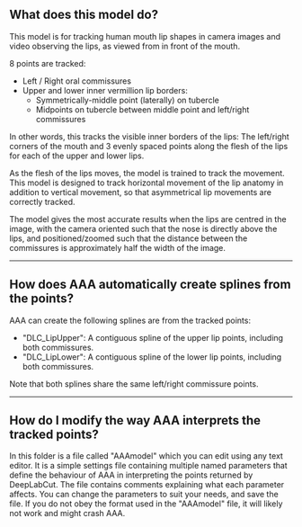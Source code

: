 What does this model do?
------------------------
This model is for tracking human mouth lip shapes in camera images and video observing the lips, as viewed from in front of the mouth.

8 points are tracked:
 - Left / Right oral commissures
 - Upper and lower inner vermillion lip borders:
   - Symmetrically-middle point (laterally) on tubercle
   - Midpoints on tubercle between middle point and left/right commissures

In other words, this tracks the visible inner borders of the lips: The left/right corners of the mouth and 3 evenly spaced points along the flesh of the lips for each of the upper and lower lips.

As the flesh of the lips moves, the model is trained to track the movement. This model is designed to track horizontal movement of the lip anatomy in addition to vertical movement, so that asymmetrical lip movements are correctly tracked.

The model gives the most accurate results when the lips are centred in the image, with the camera oriented such that the nose is directly above the lips, and positioned/zoomed such that the distance between the commissures is approximately half the width of the image.


----------------------------------------------------------
How does AAA automatically create splines from the points?
----------------------------------------------------------
AAA can create the following splines are from the tracked points:
 - "DLC_LipUpper": A contiguous spline of the upper lip points, including both commissures.
 - "DLC_LipLower": A contiguous spline of the lower lip points, including both commissures.

Note that both splines share the same left/right commissure points.


----------------------------------------------------------
How do I modify the way AAA interprets the tracked points?
----------------------------------------------------------
In this folder is a file called "AAAmodel" which you can edit using any text editor. It is a simple settings file containing multiple named parameters that define the behaviour of AAA in interpreting the points returned by DeepLabCut.
The file contains comments explaining what each parameter affects. You can change the parameters to suit your needs, and save the file. If you do not obey the format used in the "AAAmodel" file, it will likely not work and might crash AAA.